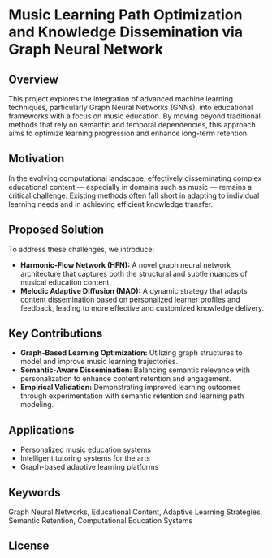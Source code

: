 # Music Learning Path Optimization and Knowledge Dissemination via Graph Neural Network

## Overview

This project explores the integration of advanced machine learning techniques, particularly Graph Neural Networks (GNNs), into educational frameworks with a focus on music education. By moving beyond traditional methods that rely on semantic and temporal dependencies, this approach aims to optimize learning progression and enhance long-term retention.

## Motivation

In the evolving computational landscape, effectively disseminating complex educational content — especially in domains such as music — remains a critical challenge. Existing methods often fall short in adapting to individual learning needs and in achieving efficient knowledge transfer.

## Proposed Solution

To address these challenges, we introduce:

- **Harmonic-Flow Network (HFN):** A novel graph neural network architecture that captures both the structural and subtle nuances of musical education content.
- **Melodic Adaptive Diffusion (MAD):** A dynamic strategy that adapts content dissemination based on personalized learner profiles and feedback, leading to more effective and customized knowledge delivery.

## Key Contributions

- **Graph-Based Learning Optimization:** Utilizing graph structures to model and improve music learning trajectories.
- **Semantic-Aware Dissemination:** Balancing semantic relevance with personalization to enhance content retention and engagement.
- **Empirical Validation:** Demonstrating improved learning outcomes through experimentation with semantic retention and learning path modeling.

## Applications

- Personalized music education systems  
- Intelligent tutoring systems for the arts  
- Graph-based adaptive learning platforms  

## Keywords

Graph Neural Networks, Educational Content, Adaptive Learning Strategies, Semantic Retention, Computational Education Systems

## License
